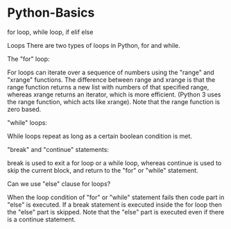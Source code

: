 # Python-Basics
for loop, while loop, if elif else

Loops
  There are two types of loops in Python, for and while.

The "for" loop:

  For loops can iterate over a sequence of numbers using the "range" and "xrange" functions. The difference between range and xrange is that the range function returns a new list with numbers of that specified range, whereas xrange returns an iterator, which is more efficient. (Python 3 uses the range function, which acts like xrange). Note that the range function is zero based.

"while" loops:

  While loops repeat as long as a certain boolean condition is met.

"break" and "continue" statements:

  break is used to exit a for loop or a while loop, whereas continue is used to skip the current block, and return to the "for" or "while" statement.

Can we use "else" clause for loops?

  When the loop condition of "for" or "while" statement fails then code part in "else" is executed. If a break statement is executed inside the for loop then the "else" part is skipped. Note that the "else" part is executed even if there is a continue statement.
